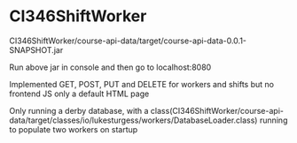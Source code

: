 # CI346ShiftWorker

CI346ShiftWorker/course-api-data/target/course-api-data-0.0.1-SNAPSHOT.jar

Run above jar in console and then go to localhost:8080

Implemented GET, POST, PUT and DELETE for workers and shifts but no frontend JS only a default HTML page

Only running a derby database, with a class(CI346ShiftWorker/course-api-data/target/classes/io/lukesturgess/workers/DatabaseLoader.class) running to populate two workers on startup
